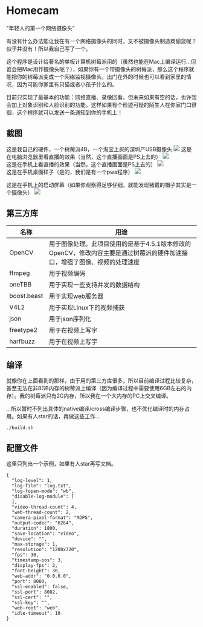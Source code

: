 # Homecam

"年轻人的第一个网络摄像头"

有没有什么办法能让我在有一个网络摄像头的同时，又不被摄像头制造商偷窥呢？似乎并没有！所以我自己写了一个。

这个程序是设计给著名的单板计算机树莓派用的（虽然也能在Mac上编译运行...但谁会把Mac用作摄像头呢？），如果你有一个带摄像头的树莓派，那么这个程序就能把你的树莓派变成一个网络监视摄像头。出门在外的时候也可以看到家里的情况，因为可能你家里有只猫或者小孩子什么的。

目前只实现了最基本的功能：网络直播、录像回看。但未来如果有空的话，也许我会加上对象识别和人脸识别的功能，这样如果有个形迹可疑的陌生人在你家门口徘徊，这个程序就可以发送一条通知到你的手机上！

<h2>截图</h2>
这是我自己的硬件，一个树莓派4B，一个淘宝上买的深圳产USB摄像头
<img src="img/hardware.jpg"/>
这是在电脑浏览器里看直播的效果（当然，这个直播画面是PS上去的）
<img src="img/browser.jpg"/>
<br>
这是在手机上看直播的效果（当然，这个直播画面是PS上去的）
<img src="img/live.jpg"/>
<br>
这是在手机桌面样子（是的，我们是有一个pwa程序）
<img src="img/springboard.jpg"/>
<br>

这是在手机上的启动屏幕（如果你观察得足够仔细，就能发现猪戴的帽子其实是一个摄像头）
<img src="img/startup.jpg"/>

<h2>第三方库</h2>

| 名称 | 用途  |
| ------- | ------ |
|OpenCV|用于图像处理。此项目使用的是基于4.5.1版本修改的OpenCV，修改内容主要是通过树莓派的硬件加速接口，增强了图像、视频的处理速度|
|ffmpeg|用于视频编码|
|oneTBB|用于实现一些支持并发的数据结构|
|boost.beast|用于实现web服务器|
|V4L2|用于实现Linux下的视频捕获|
|json|用于json序列化|
|freetype2|用于在视频上写字|
|harfbuzz|用于在视频上写字|

<h2>编译</h2>

就像你在上面看到的那样，由于用的第三方库很多，所以目前编译过程比较复杂，甚至无法在非8GB内存的树莓派上编译（因为编译过程中需要使用6GB左右的内存）。我的树莓派只有2G内存，所以我在一个大内存的PC上交叉编译。

...所以暂时不列出具体的native编译/cross编译步骤，也不优化编译时的内存占用。如果有人star的话，再做这些工作...

```
./build.sh
```

<h2>配置文件</h2>

这里只列出一个示例，如果有人star再写文档。

```
{
  "log-level": 1,
  "log-file": "log.txt",
  "log-fopen-mode": "wb",
  "disable-log-module": [
  ],
  "video-thread-count": 4,
  "web-thread-count": 2,
  "camera-pixel-format": "MJPG",
  "output-codec": "H264",
  "duration": 1800,
  "save-location": "video",
  "device": "",
  "max-storage": 1,
  "resolution": "1280x720",
  "fps": 30,
  "timestamp-pos": 3,
  "display-fps": 2,
  "font-height": 30,
  "web-addr": "0.0.0.0",
  "port": 8080,
  "ssl-enabled": false,
  "ssl-port": 8082,
  "ssl-cert": "",
  "ssl-key": "",
  "web-root": "web",
  "idle-timeout": 10
}
```
